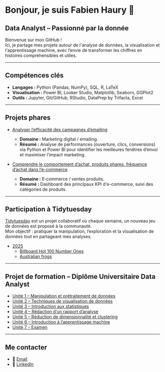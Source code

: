 # Bonjour, je suis Fabien Haury 👋
## Data Analyst – Passionné par la donnée

Bienvenue sur mon GitHub !  
Ici, je partage mes projets autour de l'analyse de données, la visualisation et l'apprentissage machine, avec l’envie de transformer les chiffres en histoires compréhensibles et utiles.

---

## Compétences clés
- **Langages :** Python (Pandas, NumPy), SQL, R, LaTeX  
- **Visualisation :** Power BI, Looker Studio, Matplotlib, Seaborn, GGPlot2  
- **Outils :** Jupyter, Git/GitHub, RStudio, DataPrep by Trifacta, Excel  

---

## Projets phares
- [Analyser l’efficacité des campagnes d’emailing](https://github.com/FabienHaury/Analyser-l-efficacite-des-campagnes-d-emailing)  
  - **Domaine :** Marketing digital / emailing.    
  - **Résumé :** Analyse de performances (ouverture, clics, conversions) via Python et Power BI pour identifier les meilleures fenêtres d’envoi et maximiser l’impact marketing.

- [Comprendre le comportement d’achat, produits phares, fréquence d’achat dans l’e-commerce](https://github.com/FabienHaury/Comprendre-comportement-d-achat-produits-phares-frequence-d-achat-dans-l-e-commerce/tree/main)
  - **Domaine :** E‑commerce / ventes produits.   
  - **Résumé :** Dashboard des principaux KPI d'e-commerce, suivi des catégories de produits.

---

## Participation à Tidytuesday
[Tidytuesday](https://github.com/rfordatascience/tidytuesday) est un projet collaboratif où chaque semaine, un nouveau jeu de données est proposé à la communauté.  
Mon objectif : pratiquer la manipulation, l’exploration et la visualisation de données tout en partageant mes analyses.  

- [2025](https://github.com/FabienHaury/TidyTuesday/tree/main/2025)  
  - [Billboard Hot 100 Number Ones](https://github.com/FabienHaury/TidyTuesday/tree/main/2025/Billboard%20Hot%20100%20Number%20Ones)
  - [Australian frogs](https://github.com/FabienHaury/TidyTuesday/tree/main/2025/Australian%20Frogs)

---

## Projet de formation – Diplôme Universitaire Data Analyst
- [Unité 1 – Manipulation et prétraitement de données](https://github.com/FabienHaury/DU-Unit-1-Manipulation-et-pr-traitement-de-donnes/tree/main)  
- [Unité 2 – Techniques de visualisation de données](https://github.com/FabienHaury/DU-Unit2-Techniques-de-visualisation-de-donnees)  
- [Unité 3 – Introduction aux statistiques](https://github.com/FabienHaury/DU-Unit3-Introduction-aux-statistiques)  
- [Unité 4 – Rédaction d’un rapport d’analyse](https://github.com/FabienHaury/DU-Unit4-Redaction-d-un-rapport-d-analyse)  
- [Unité 5 – Réduction de dimensionnalité et clustering](https://github.com/FabienHaury/DU-Unit5-Reduction-de-dimensionnalite-et-techniques-de-clustering)  
- [Unité 6 – Introduction à l’apprentissage machine](https://github.com/FabienHaury/DU-Unit6-Introduction-a-l-apprentissage-machine)  
- [Unité 7 – Examen](https://github.com/FabienHaury/DU-Examen)  

---

## Me contacter
- 📧 [Email](mailto:67912775+FabienHaury@users.noreply.github.com)  
- 💼 [LinkedIn](https://www.linkedin.com/in/fabienhaury/)
